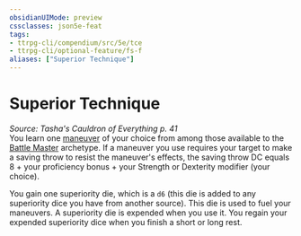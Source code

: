 ```yaml
---
obsidianUIMode: preview
cssclasses: json5e-feat
tags:
- ttrpg-cli/compendium/src/5e/tce
- ttrpg-cli/optional-feature/fs-f
aliases: ["Superior Technique"]
---
```

# Superior Technique
*Source: Tasha's Cauldron of Everything p. 41*  
You learn one [maneuver](2-Mechanics/CLI/lists/list-optfeaturetype-mv-b.md) of your choice from among those available to the [Battle Master](2-Mechanics/CLI/classes/fighter-xphb-battle-master-xphb.md) archetype. If a maneuver you use requires your target to make a saving throw to resist the maneuver's effects, the saving throw DC equals 8 + your proficiency bonus + your Strength or Dexterity modifier (your choice).

You gain one superiority die, which is a `d6` (this die is added to any superiority dice you have from another source). This die is used to fuel your maneuvers. A superiority die is expended when you use it. You regain your expended superiority dice when you finish a short or long rest.
